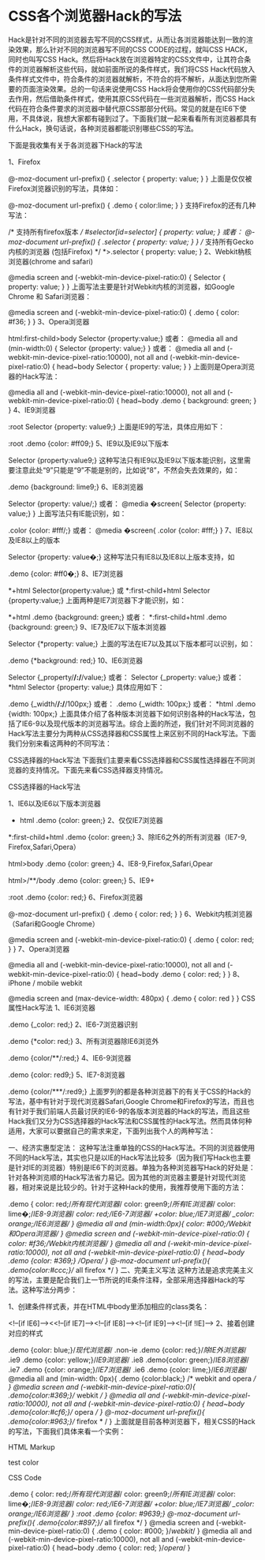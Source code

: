 # CSS各个浏览器Hack的写法

Hack是针对不同的浏览器去写不同的CSS样式，从而让各浏览器能达到一致的渲染效果，那么针对不同的浏览器写不同的CSS CODE的过程，就叫CSS HACK，同时也叫写CSS Hack。然后将Hack放在浏览器特定的CSS文件中，让其符合条件的浏览器解析这些代码，就如前面所说的条件样式，我们将CSS Hack代码放入条件样式文件中，符合条件的浏览器就解析，不符合的将不解析，从面达到您所需要的页面渲染效果。总的一句话来说使用CSS Hack将会使用你的CSS代码部分失去作用，然后借助条件样式，使用其原CSS代码在一些浏览器解析，而CSS Hack代码在符合条件要求的浏览器中替代原CSS那部分代码。常见的就是在IE6下使用，不具体说，我想大家都有碰到过了。下面我们就一起来看看所有浏览器都具有什么Hack，换句话说，各种浏览器都能识别哪些CSS的写法。

下面是我收集有关于各浏览器下Hack的写法

1、Firefox

@-moz-document url-prefix() { .selector { property: value; } }
上面是仅仅被Firefox浏览器识别的写法，具体如：

@-moz-document url-prefix() { .demo { color:lime; } }
支持Firefox的还有几种写法：

/* 支持所有firefox版本 */ #selector[id=selector] { property: value; } 或者： @-moz-document url-prefix() { .selector { property: value; } } /* 支持所有Gecko内核的浏览器 (包括Firefox) */ *>.selector { property: value; }
2、Webkit枘核浏览器(chrome and safari)

@media screen and (-webkit-min-device-pixel-ratio:0) { Selector { property: value; } }
上面写法主要是针对Webkit内核的浏览器，如Google Chrome 和 Safari浏览器：

@media screen and (-webkit-min-device-pixel-ratio:0) { .demo { color: #f36; } }
3、Opera浏览器

html:first-child>body Selector {property:value;} 或者： @media all and (min-width:0) { Selector {property: value;} } 或者： @media all and (-webkit-min-device-pixel-ratio:10000), not all and (-webkit-min-device-pixel-ratio:0) { head~body Selector { property: value; } }
上面则是Opera浏览器的Hack写法：

@media all and (-webkit-min-device-pixel-ratio:10000), not all and (-webkit-min-device-pixel-ratio:0) { head~body .demo { background: green; } }
4、IE9浏览器

:root Selector {property: value9;}
上面是IE9的写法，具体应用如下：

:root .demo {color: #ff09;}
5、IE9以及IE9以下版本

Selector {property:value9;}
这种写法只有IE9以及IE9以下版本能识别，这里需要注意此处“9”只能是“9”不能是别的，比如说“8”，不然会失去效果的，如：

.demo {background: lime9;}
6、IE8浏览器

Selector {property: value/;} 或者： @media �screen{ Selector {property: value;} }
上面写法只有IE能识别，如：

.color {color: #fff/;} 或者： @media �screen{ .color {color: #fff;} }
7、IE8以及IE8以上的版本

Selector {property: value�;}
这种写法只有IE8以及IE8以上版本支持，如

.demo {color: #ff0�;}
8、IE7浏览器

*+html Selector{property:value;} 或 *:first-child+html Selector {property:value;}
上面两种是IE7浏览器下才能识别，如：

*+html .demo {background: green;} 或者： *:first-child+html .demo {background: green;}
9、IE7及IE7以下版本浏览器

Selector {*property: value;}
上面的写法在IE7以及其以下版本都可以识别，如：

.demo {*background: red;}
10、IE6浏览器

Selector {_property/**/:/**/value;} 或者： Selector {_property: value;} 或者： *html Selector {property: value;}
具体应用如下：

.demo {_width/**/:/**/100px;} 或者： .demo {_width: 100px;} 或者： *html .demo {width: 100px;}
上面具体介绍了各种版本浏览器下如何识别各种的Hack写法，包括了IE6-9以及现代版本的浏览器写法。综合上面的所述，我们针对不同浏览器的Hack写法主要分为两种从CSS选择器和CSS属性上来区别不同的Hack写法。下面我们分别来看这两种的不同写法：

CSS选择器的Hack写法
下面我们主要来看CSS选择器和CSS属性选择器在不同浏览器的支持情况。下面先来看CSS选择器支持情况。

CSS选择器的Hack写法

1、IE6以及IE6以下版本浏览器

* html .demo {color: green;}
2、仅仅IE7浏览器

*:first-child+html .demo {color: green;}
3、除IE6之外的所有浏览器（IE7-9, Firefox,Safari,Opera）

html>body .demo {color: green;}
4、IE8-9,Firefox,Safari,Opear

html>/**/body .demo {color: green;}
5、IE9+

:root .demo {color: red;}
6、Firefox浏览器

@-moz-document url-prefix() { .demo { color: red; } }
6、Webkit内核浏览器（Safari和Google Chrome）

@media screen and (-webkit-min-device-pixel-ratio:0) { .demo { color: red; } }
7、Opera浏览器

@media all and (-webkit-min-device-pixel-ratio:10000), not all and (-webkit-min-device-pixel-ratio:0) { head~body .demo { color: red; } }
8、iPhone / mobile webkit

@media screen and (max-device-width: 480px) { .demo { color: red } }
CSS属性Hack写法
1、IE6浏览器

.demo {_color: red;}
2、IE6-7浏览器识别

.demo {*color: red;}
3、所有浏览器除IE6浏览外

.demo {color/**/:red;}
4、IE6-9浏览器

.demo {color: red9;}
5、IE7-8浏览器

.demo {color/***/:red9;}
上面罗列的都是各种浏览器下的有关于CSS的Hack的写法，基中有针对于现代浏览器Safari,Google Chrome和Firefox的写法，而且也有针对于我们前端人员最讨厌的IE6-9的各版本浏览器的Hack的写法，而且这些Hack我们又分为CSS选择器的Hack写法和CSS属性的Hack写法。然而具体何种适用，大家可以要据自己的需求来定，下面列出我个人的两种写法：

一、经济实惠型定法：
这种写法注重单独的CSS的Hack写法。不同的浏览器使用不同的Hack写法，其实也只是以IE的Hack写法比较多（因为我们写Hack也主要是针对IE的浏览器）特别是IE6下的浏览器。单独为各种浏览器写Hack的好处是：针对各种浏览顺的Hack写法省力易记。因为其他的浏览器主要是针对现代浏览器，相对来说是比较少的。针对于这种Hack的使用，我推荐使用下面的方法：

.demo { color: red;/*所有现代浏览器*/ color: green9;/*所有IE浏览器*/ color: lime�;/*IE8-9浏览器*/ *color: red;/*IE6-7浏览器*/ +color: blue;/*IE7浏览器*/ _color: orange;/*IE6浏览器*/ } @media all and (min-width:0px){ color: #000;/*Webkit和Opera浏览器*/ } @media screen and (-webkit-min-device-pixel-ratio:0) { color: #f36;/*Webkit内核浏览器*/ } @media all and (-wekit-min-device-pixel-ratio:10000), not all and (-webkit-min-device-pixel-ratio:0) { head~body .demo {color: #369;} /*Opera*/ } @-moz-document url-prefix(){ .demo{color:#ccc;}/* all firefox */ }
二、完美主义写法
这种方法是追求完美主义的写法，主要是配合我们上一节所说的IE条件注释，全部采用选择器Hack的写法。这种写法分两步：

1、创建条件样式表，并在HTML中body里添加相应的class类名：

<!–[if IE6]–><<!–[if IE7]–><!–[if IE8]–><!–[if IE9]–><!–[if !IE]–>
2、接着创建对应的样式

.demo {color: blue;}/*现代浏览器*/ .non-ie .demo {color: red;}/*除IE外浏览器*/ .ie9 .demo {color: yellow;}/*IE9浏览器*/ .ie8 .demo{color: green;}/*IE8浏览器*/ .ie7 .demo {color: orange;}/*IE7浏览器*/ .ie6 .demo {color: lime;}/*IE6浏览器*/ @media all and (min-width: 0px){ .demo {color:black;} /* webkit and opera */ } @media screen and (-webkit-min-device-pixel-ratio:0){ .demo{color:#369;}/* webkit */ } @media all and (-webkit-min-device-pixel-ratio:10000), not all and (-webkit-min-device-pixel-ratio:0) { head~body .demo{color:#cf6;}/* opera */ } @-moz-document url-prefix(){ .demo{color:#963;}/* firefox * / }
上面就是目前各种浏览器下，相关CSS的Hack的写法，下面我们具体来看一个实例：

HTML Markup

test color

CSS Code

.demo { color: red;/*所有现代浏览器*/ color: green9;/*所有IE浏览器*/ color: lime�;/*IE8-9浏览器*/ *color: red;/*IE6-7浏览器*/ +color: blue;/*IE7浏览器*/ _color: orange;/*IE6浏览器*/ } :root .demo {color: #9639;} @-moz-document url-prefix(){ .demo{color:#897;}/* all firefox */ } @media screen and (-webkit-min-device-pixel-ratio:0) { .demo { color: #000; }/*webkit*/ } @media all and (-webkit-min-device-pixel-ratio:10000), not all and (-webkit-min-device-pixel-ratio:0) { head~body .demo { color: red; }/*opera*/ }